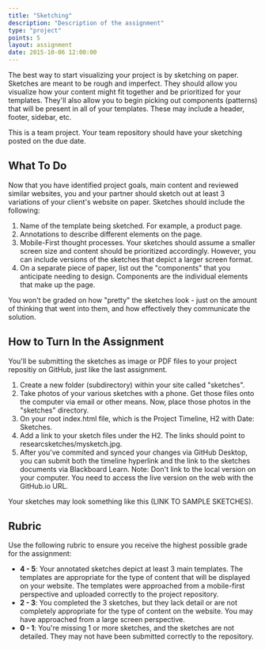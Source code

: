 ```yaml
---
title: "Sketching"
description: "Description of the assignment"
type: "project"
points: 5
layout: assignment
date: 2015-10-06 12:00:00
---
```


The best way to start visualizing your project is by sketching on paper.  Sketches are meant to be rough and imperfect.  They should allow you visualize how your content might fit together and be prioritized for your templates.  They'll also allow you to begin picking out components (patterns) that will be present in all of your templates.  These may include a header, footer, sidebar, etc.

This is a team project.  Your team repository should have your sketching posted on the due date.

## What To Do

Now that you have identified project goals, main content and reviewed similar websites, you and your partner should sketch out at least 3 variations of your client's website on paper.  Sketches should include the following:

1.  Name of the template being sketched.  For example, a product page.
2.  Annotations to describe different elements on the page.
3.  Mobile-First thought processes.  Your sketches should assume a smaller screen size and content should be prioritized accordingly.  However, you can include versions of the sketches that depict a larger screen format.
4.  On a separate piece of paper, list out the "components" that you anticipate needing to design.  Components are the individual elements that make up the page.  

You won't be graded on how "pretty" the sketches look - just on the amount of thinking that went into them, and how effectively they communicate the solution.  

## How to Turn In the Assignment

You'll be submitting the sketches as image or PDF files to your project repositiy on GitHub, just like the last assignment.  

1.  Create a new folder (subdirectory) within your site called "sketches".
2.  Take photos of your various sketches with a phone.  Get those files onto the computer via email or other means.  Now, place those photos in the "sketches" directory.
3.  On your root index.html file, which is the Project Timeline, H2 with Date: Sketches.
6.  Add a link to your sketch files under the H2.  The links should point to researcsketches/mysketch.jpg.
7.  After you've commited and synced your changes via GitHub Desktop, you can submit both the timeline hyperlink and the link to the sketches documents via Blackboard Learn.  Note: Don't link to the local version on your computer.  You need to access the live version on the web with the GitHub.io URL.

Your sketches may look something like this (LINK TO SAMPLE SKETCHES).

## Rubric

Use the following rubric to ensure you receive the highest possible grade for the assignment:

* **4 - 5**: Your annotated sketches depict at least 3 main templates.  The templates are appropriate for the type of content that will be displayed on your website. The templates were approached from a mobile-first perspective and uploaded correctly to the project repository.
* **2 - 3**: You completed the 3 sketches, but they lack detail or are not completely appropriate for the type of content on the website.  You may have approached from a large screen perspective.  
* **0 - 1**: You're missing 1 or more sketches, and the sketches are not detailed.  They may not have been submitted correctly to the repository.
